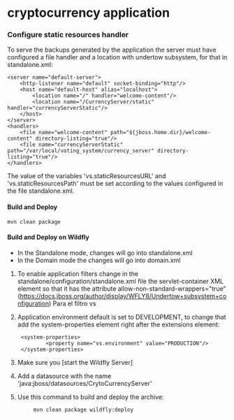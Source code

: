 # cryptocurrency application

### Configure static resources handler
To serve the backups generated by the application the server must have configured a file handler and a location with undertow subsystem, 
for that in standalone.xml:

    <server name="default-server">
        <http-listener name="default" socket-binding="http"/>
        <host name="default-host" alias="localhost">
            <location name="/" handler="welcome-content"/>
            <location name="/CurrencyServer/static" handler="currencyServerStatic"/>
        </host>
    </server>
    <handlers>
        <file name="welcome-content" path="${jboss.home.dir}/welcome-content" directory-listing="true"/>
        <file name="currencyServerStatic" path="/var/local/voting_system/currency_server" directory-listing="true"/>
    </handlers>

The value of the variables 'vs.staticResourcesURL' and 'vs.staticResourcesPath' must be set according to the values configured
in the file standalone.xml.

#### Build and Deploy

    mvn clean package


#### Build and Deploy on Wildfly
- In the Standalone mode, changes will go into standalone.xml
- In the Domain mode the changes will go into domain.xml

1. To enable application filters change in the standalone/configuration/standalone.xml file the servlet-container
XML element so that it has the attribute allow-non-standard-wrappers="true" (https://docs.jboss.org/author/display/WFLY8/Undertow+subsystem+configuration)
Para el filtro vs <servlet-container name="default" allow-non-standard-wrappers="true"> 
2. Application environment default is set to DEVELOPMENT, to change that add the system-properties  element right after the extensions element:

        <system-properties>
                <property name="vs.environment" value="PRODUCTION"/>
        </system-properties>

3. Make sure you [start the Wildfly Server]
4. Add a datasource with the name 'java:jboss/datasources/CrytoCurrencyServer'
5. Use this command to build and deploy the archive:

            mvn clean package wildfly:deploy